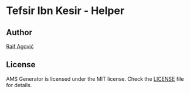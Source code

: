 # Tefsir Ibn Kesir - Helper

## Author
[Raif Agović](https://twitter.com/raifagovic)

## License
AMS Generator is licensed under the MIT license. Check the [LICENSE](https://github.com/raifagovic/ams-generator/blob/main/LICENSE) file for details.
